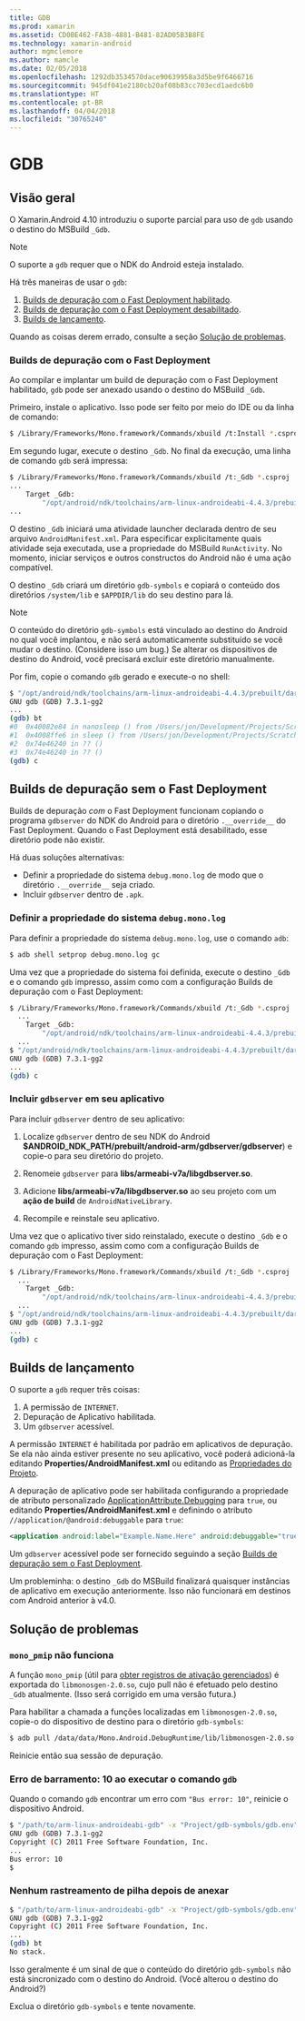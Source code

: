```yaml
---
title: GDB
ms.prod: xamarin
ms.assetid: CD0BE462-FA38-4881-B481-82AD05B3B8FE
ms.technology: xamarin-android
author: mgmclemore
ms.author: mamcle
ms.date: 02/05/2018
ms.openlocfilehash: 1292db3534570dace90639958a3d5be9f6466716
ms.sourcegitcommit: 945df041e2180cb20af08b83cc703ecd1aedc6b0
ms.translationtype: HT
ms.contentlocale: pt-BR
ms.lasthandoff: 04/04/2018
ms.locfileid: "30765240"
---
```

# <a name="gdb"></a>GDB

## <a name="overview"></a>Visão geral

O Xamarin.Android 4.10 introduziu o suporte parcial para uso de `gdb` usando o destino do MSBuild `_Gdb`. 

> [!NOTE]
> O suporte a `gdb` requer que o NDK do Android esteja instalado.

Há três maneiras de usar o `gdb`:

1.  [Builds de depuração com o Fast Deployment habilitado](#Debug_Builds_with_Fast_Deployment).
1.  [Builds de depuração com o Fast Deployment desabilitado](#Debug_Builds_without_Fast_Deployment).
1.  [Builds de lançamento](#Release_Builds).


Quando as coisas derem errado, consulte a seção [Solução de problemas](#Troubleshooting).

<a name="Debug_Builds_with_Fast_Deployment" />

### <a name="debug-builds-with-fast-deployment"></a>Builds de depuração com o Fast Deployment

Ao compilar e implantar um build de depuração com o Fast Deployment habilitado, `gdb` pode ser anexado usando o destino do MSBuild `_Gdb`.

Primeiro, instale o aplicativo. Isso pode ser feito por meio do IDE ou da linha de comando:

```bash
$ /Library/Frameworks/Mono.framework/Commands/xbuild /t:Install *.csproj
```

Em segundo lugar, execute o destino `_Gdb`. No final da execução, uma linha de comando `gdb` será impressa:

```bash
$ /Library/Frameworks/Mono.framework/Commands/xbuild /t:_Gdb *.csproj
...
    Target _Gdb:
        "/opt/android/ndk/toolchains/arm-linux-androideabi-4.4.3/prebuilt/darwin-x86/bin/arm-linux-androideabi-gdb" -x "/Users/jon/Development/Projects/Scratch.HelloXamarin20//gdb-symbols/gdb.env"
...
```

O destino `_Gdb` iniciará uma atividade launcher declarada dentro de seu arquivo `AndroidManifest.xml`. Para especificar explicitamente quais atividade seja executada, use a propriedade do MSBuild `RunActivity`. No momento, iniciar serviços e outros constructos do Android não é uma ação compatível.

O destino `_Gdb` criará um diretório `gdb-symbols` e copiará o conteúdo dos diretórios `/system/lib` e `$APPDIR/lib` do seu destino para lá.


> [!NOTE]
> O conteúdo do diretório `gdb-symbols` está vinculado ao destino do Android no qual você implantou, e não será automaticamente substituído se você mudar o destino. (Considere isso um bug.) Se alterar os dispositivos de destino do Android, você precisará excluir este diretório manualmente.

Por fim, copie o comando `gdb` gerado e execute-o no shell:

```bash
$ "/opt/android/ndk/toolchains/arm-linux-androideabi-4.4.3/prebuilt/darwin-x86/bin/arm-linux-androideabi-gdb" -x "/Users/jon/Development/Projects/Scratch.HelloXamarin20//gdb-symbols/gdb.env"
GNU gdb (GDB) 7.3.1-gg2
...
(gdb) bt
#0  0x40082e84 in nanosleep () from /Users/jon/Development/Projects/Scratch.HelloXamarin20/gdb-symbols/libc.so
#1  0x4008ffe6 in sleep () from /Users/jon/Development/Projects/Scratch.HelloXamarin20/gdb-symbols/libc.so
#2  0x74e46240 in ?? ()
#3  0x74e46240 in ?? ()
(gdb) c
```

<a name="Debug_Builds_without_Fast_Deployment" />

## <a name="debug-builds-without-fast-deployment"></a>Builds de depuração sem o Fast Deployment

Builds de depuração *com* o Fast Deployment funcionam copiando o programa `gdbserver` do NDK do Android para o diretório `.__override__` do Fast Deployment. Quando o Fast Deployment está desabilitado, esse diretório pode não existir.

Há duas soluções alternativas:

-   Definir a propriedade do sistema `debug.mono.log` de modo que o diretório `.__override__` seja criado.
-   Incluir `gdbserver` dentro de `.apk`.

### <a name="setting-the-debugmonolog-system-property"></a>Definir a propriedade do sistema `debug.mono.log`

Para definir a propriedade do sistema `debug.mono.log`, use o comando `adb`:

```bash
$ adb shell setprop debug.mono.log gc
```

Uma vez que a propriedade do sistema foi definida, execute o destino `_Gdb` e o comando `gdb` impresso, assim como com a configuração Builds de depuração com o Fast Deployment:

```bash
$ /Library/Frameworks/Mono.framework/Commands/xbuild /t:_Gdb *.csproj
  ...
    Target _Gdb:
        "/opt/android/ndk/toolchains/arm-linux-androideabi-4.4.3/prebuilt/darwin-x86/bin/arm-linux-androideabi-gdb" -x "/Users/jon/Development/Projects/Scratch.HelloXamarin20//gdb-symbols/gdb.env"
  ...
$ "/opt/android/ndk/toolchains/arm-linux-androideabi-4.4.3/prebuilt/darwin-x86/bin/arm-linux-androideabi-gdb" -x "/Users/jon/Development/Projects/Scratch.HelloXamarin20//gdb-symbols/gdb.env"
GNU gdb (GDB) 7.3.1-gg2
...
(gdb) c
```


### <a name="including-gdbserver-in-your-app"></a>Incluir `gdbserver` em seu aplicativo

Para incluir `gdbserver` dentro de seu aplicativo:

1. Localize `gdbserver` dentro de seu NDK do Android **$ANDROID\_NDK\_PATH/prebuilt/android-arm/gdbserver/gdbserver**) e copie-o para seu diretório do projeto.

2. Renomeie `gdbserver` para **libs/armeabi-v7a/libgdbserver.so**.

3. Adicione **libs/armeabi-v7a/libgdbserver.so** ao seu projeto com um **ação de build** de `AndroidNativeLibrary`.

4. Recompile e reinstale seu aplicativo.

Uma vez que o aplicativo tiver sido reinstalado, execute o destino `_Gdb` e o comando `gdb` impresso, assim como com a configuração Builds de depuração com o Fast Deployment:

```bash
$ /Library/Frameworks/Mono.framework/Commands/xbuild /t:_Gdb *.csproj
  ...
    Target _Gdb:
        "/opt/android/ndk/toolchains/arm-linux-androideabi-4.4.3/prebuilt/darwin-x86/bin/arm-linux-androideabi-gdb" -x "/Users/jon/Development/Projects/Scratch.HelloXamarin20//gdb-symbols/gdb.env"
  ...
$ "/opt/android/ndk/toolchains/arm-linux-androideabi-4.4.3/prebuilt/darwin-x86/bin/arm-linux-androideabi-gdb" -x "/Users/jon/Development/Projects/Scratch.HelloXamarin20//gdb-symbols/gdb.env"
GNU gdb (GDB) 7.3.1-gg2
...
(gdb) c
```

<a name="Release_Builds" />

## <a name="release-builds"></a>Builds de lançamento

O suporte a `gdb` requer três coisas:

1.  A permissão de `INTERNET`.
2.  Depuração de Aplicativo habilitada.
3.  Um `gdbserver` acessível.

A permissão `INTERNET` é habilitada por padrão em aplicativos de depuração. Se ela não ainda estiver presente no seu aplicativo, você poderá adicioná-la editando **Properties/AndroidManifest.xml** ou editando as [Propriedades do Projeto](https://developer.xamarin.com/recipes/android/general/projects/add_permissions_to_android_manifest/).

A depuração de aplicativo pode ser habilitada configurando a propriedade de atributo personalizado [ApplicationAttribute.Debugging](https://developer.xamarin.com/api/property/Android.App.ApplicationAttribute.Debuggable/) para `true`, ou editando **Properties/AndroidManifest.xml** e definindo o atributo `//application/@android:debuggable` para `true`:

```xml
<application android:label="Example.Name.Here" android:debuggable="true">
```

Um `gdbserver` acessível pode ser fornecido seguindo a seção [Builds de depuração sem o Fast Deployment](#Debug_Builds_without_Fast_Deployment).

Um probleminha: o destino `_Gdb` do MSBuild finalizará quaisquer instâncias de aplicativo em execução anteriormente. Isso não funcionará em destinos com Android anterior à v4.0.

<a name="Troubleshooting" />

## <a name="troubleshooting"></a>Solução de problemas

### <a name="monopmip-doesnt-work"></a>`mono_pmip` não funciona

A função `mono_pmip` (útil para [obter registros de ativação gerenciados](http://www.mono-project.com/docs/debug+profile/debug/#debugging-with-gdb)) é exportada do `libmonosgen-2.0.so`, cujo pull não é efetuado pelo destino `_Gdb` atualmente. (Isso será corrigido em uma versão futura.)

Para habilitar a chamada a funções localizadas em `libmonosgen-2.0.so`, copie-o do dispositivo de destino para o diretório `gdb-symbols`:

```bash
$ adb pull /data/data/Mono.Android.DebugRuntime/lib/libmonosgen-2.0.so Project/gdb-symbols
```

Reinicie então sua sessão de depuração.

### <a name="bus-error-10-when-running-the-gdb-command"></a>Erro de barramento: 10 ao executar o comando `gdb`

Quando o comando `gdb` encontrar um erro com `"Bus error: 10"`, reinicie o dispositivo Android.

```bash
$ "/path/to/arm-linux-androideabi-gdb" -x "Project/gdb-symbols/gdb.env"
GNU gdb (GDB) 7.3.1-gg2
Copyright (C) 2011 Free Software Foundation, Inc.
...
Bus error: 10
$
```

### <a name="no-stack-trace-after-attach"></a>Nenhum rastreamento de pilha depois de anexar

```bash
$ "/path/to/arm-linux-androideabi-gdb" -x "Project/gdb-symbols/gdb.env"
GNU gdb (GDB) 7.3.1-gg2
Copyright (C) 2011 Free Software Foundation, Inc.
...
(gdb) bt
No stack.
```

Isso geralmente é um sinal de que o conteúdo do diretório `gdb-symbols` não está sincronizado com o destino do Android. (Você alterou o destino do Android?)

Exclua o diretório `gdb-symbols` e tente novamente.
